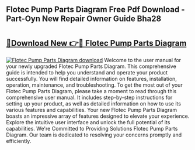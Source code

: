 ## Flotec Pump Parts Diagram Free Pdf Download - Part-Oyn New Repair Owner Guide Bha28

# <h2><a href="http://dfktuu.blite.top/?on=Flotec+Pump+Parts+Diagram">🔗Download New 👉🔴 Flotec Pump Parts Diagram</a></h2>

[![Flotec Pump Parts Diagram download](https://i.imgur.com/lujVjoI.png)](http://dfktuu.blite.top/?on=Flotec+Pump+Parts+Diagram)
Welcome to the user manual for your newly upgraded Flotec Pump Parts Diagram. This comprehensive guide is intended to help you understand and operate your product successfully. You will find detailed information on features, installation, operation, maintenance, and troubleshooting. To get the most out of your Flotec Pump Parts Diagram, please take a moment to read through this comprehensive user manual. It includes step-by-step instructions for setting up your product, as well as detailed information on how to use its various features and capabilities. Your new Flotec Pump Parts Diagram boasts an impressive array of features designed to elevate your experience. Explore the intuitive user interface and unlock the full potential of its capabilities. We're Committed to Providing Solutions Flotec Pump Parts Diagram. Our team is dedicated to resolving your concerns promptly and efficiently.
